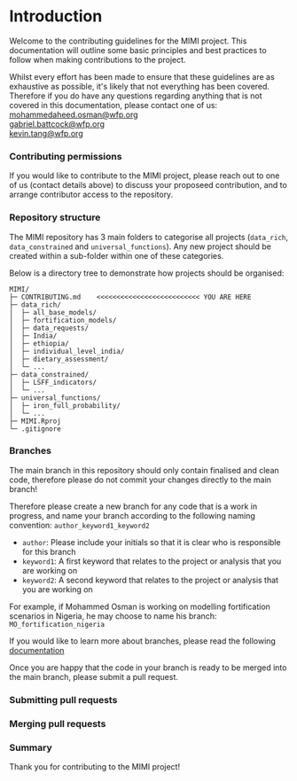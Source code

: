 # Introduction

Welcome to the contributing guidelines for the MIMI project. This documentation will outline some basic principles and best practices to follow when making contributions to the project. 

Whilst every effort has been made to ensure that these guidelines are as exhaustive as possible, it's likely that not everything has been covered. Therefore if you do have any questions regarding anything that is not covered in this documentation, please contact one of us: <br>
[mohammedaheed.osman@wfp.org](mohammedaheed.osman@wfp.org) <br>
[gabriel.battcock@wfp.org](gabriel.battcock@wfp.org) <br>
[kevin.tang@wfp.org](keving.tang@wfp.org) <br>

### Contributing permissions

If you would like to contribute to the MIMI project, please reach out to one of us (contact details above) to discuss your proposeed contribution, and to arrange contributor access to the repository.

### Repository structure

The MIMI repository has 3 main folders to categorise all projects (`data_rich`, `data_constrained` and `universal_functions`). Any new project should be created within a sub-folder within one of these categories.

Below is a directory tree to demonstrate how projects should be organised:

```
MIMI/
├─ CONTRIBUTING.md    <<<<<<<<<<<<<<<<<<<<<<<<<< YOU ARE HERE
├─ data_rich/                              
│  ├─ all_base_models/
│  ├─ fortification_models/
│  ├─ data_requests/
│  ├─ India/
│  ├─ ethiopia/
│  ├─ individual_level_india/
│  ├─ dietary_assessment/
│  └─ ...
├─ data_constrained/
│  ├─ LSFF_indicators/
│  └─ ...
├─ universal_functions/
│  ├─ iron_full_probability/
│  └─ ...                                
├─ MIMI.Rproj
└─ .gitignore

```


### Branches

The main branch in this repository should only contain finalised and clean code, therefore please do not commit your changes directly to the main branch!

Therefore please create a new branch for any code that is a work in progress, and name your branch according to the following naming convention: `author_keyword1_keyword2`

* `author`: Please include your initials so that it is clear who is responsible for this branch
* `keyword1`: A first keyword that relates to the project or analysis that you are working on
* `keyword2`: A second keyword that relates to the project or analysis that you are working on

For example, if Mohammed Osman is working on modelling fortification scenarios in Nigeria, he may choose to name his branch: `MO_fortification_nigeria`

If you would like to learn more about branches, please read the following [documentation](https://docs.github.com/en/pull-requests/collaborating-with-pull-requests/proposing-changes-to-your-work-with-pull-requests/about-branches)

Once you are happy that the code in your branch is ready to be merged into the main branch, please submit a pull request.

### Submitting pull requests


### Merging pull requests

### Summary

Thank you for contributing to the MIMI project! 
